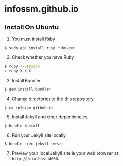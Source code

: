 # infossm.github.io

## Install On Ubuntu
1. You must install Ruby
```bash
$ sudo apt install ruby ruby-dev
```
2. Check whether you have Ruby
```bash
$ ruby --version
> ruby X.X.X
```
3. Install Bundler
```bash
$ gem install bundler
```
4. Change directories to the this repository
```
$ cd infossm.github.io
```
5. Install Jekyll and other dependencies
```
$ bundle install
```
6. Run your Jekyll site locally
```
$ bundle exec jekyll serve
```
7. Preview your local Jekyll site in your web browser at `http://localhost:4000`.

